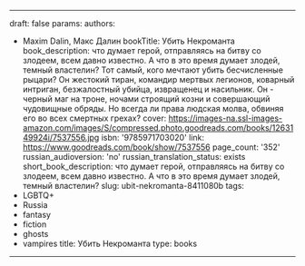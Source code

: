---
draft: false
params:
  authors:
  - Maxim Dalin, Макс Далин
  bookTitle: Убить Некроманта
  book_description: что думает герой, отправляясь на битву со злодеем, всем давно
    известно. А что в это время думает злодей, темный властелин? Тот самый, кого мечтают
    убить бесчисленные рыцари? Он жестокий тиран, командир мертвых легионов, коварный
    интриган, безжалостный убийца, извращенец и насильник. Он - черный маг на троне,
    ночами строящий козни и совершающий чудовищные обряды. Но всегда ли права людская
    молва, обвиняя его во всех смертных грехах?
  cover: https://images-na.ssl-images-amazon.com/images/S/compressed.photo.goodreads.com/books/1263149924i/7537556.jpg
  isbn: '9785971703020'
  link: https://www.goodreads.com/book/show/7537556
  page_count: '352'
  russian_audioversion: 'no'
  russian_translation_status: exists
  short_book_description: что думает герой, отправляясь на битву со злодеем, всем
    давно известно. А что в это время думает злодей, темный властелин?
  slug: ubit-nekromanta-8411080b
  tags:
  - LGBTQ+
  - Russia
  - fantasy
  - fiction
  - ghosts
  - vampires
title: Убить Некроманта
type: books
------
